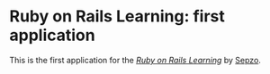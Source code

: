 # Ruby on Rails Learning: first application

This is the first application for the
[*Ruby on Rails Learning*](http://railstutorial.org/)
by [Sepzo](http://google.com/).